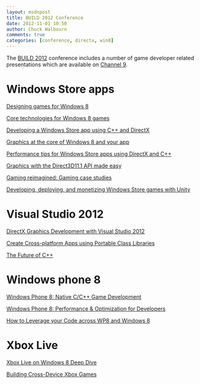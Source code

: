 ```yaml
---
layout: msdnpost
title: BUILD 2012 Conference
date: 2012-11-01 10:50
author: Chuck Walbourn
comments: true
categories: [conference, directx, win8]
---
```

The <a href="http://www.buildwindows.com/">BUILD 2012</a> conference includes a number of game developer related presentations which are available on <a href="https://channel9.msdn.com/Events/Build/2012">Channel 9</a>.
<!--more-->

<h1>Windows Store apps</h1>

<a href="https://channel9.msdn.com/Events/Build/2012/2-106">Designing games for Windows 8</a>

<a href="https://channel9.msdn.com/Events/Build/2012/3-107">Core technologies for Windows 8 games</a>

<a href="https://channel9.msdn.com/Events/Build/2012/3-109">Developing a Windows Store app using C++ and DirectX</a>

<a href="https://channel9.msdn.com/Events/Build/2012/3-112">Graphics at the core of Windows 8 and your app</a>

<a href="https://channel9.msdn.com/Events/Build/2012/4-102">Performance tips for Windows Store apps using DirectX and C++</a>

<a href="https://channel9.msdn.com/Events/Build/2012/3-113">Graphics with the Direct3D11.1 API made easy</a>

<a href="https://channel9.msdn.com/Events/Build/2012/3-111">Gaming reimagined: Gaming case studies</a>

<a href="https://channel9.msdn.com/Events/Build/2012/3-135">Developing, deploying, and monetizing Windows Store games with Unity</a>

<h1>Visual Studio 2012</h1>

<a href="https://channel9.msdn.com/Events/Build/2012/2-032">DirectX Graphics Development with Visual Studio 2012</a>

<a href="https://channel9.msdn.com/Events/Build/2012/3-004">Create Cross-platform Apps using Portable Class Libraries</a>

<a href="https://channel9.msdn.com/Events/Build/2012/2-005">The Future of C++</a>

<h1>Windows phone 8</h1>

<a href="https://channel9.msdn.com/Events/Build/2012/3-046">Windows Phone 8: Native C/C++ Game Development</a>

<a href="https://channel9.msdn.com/Events/Build/2012/3-048">Windows Phone 8: Performance & Optimization for Developers</a>

<a href="https://channel9.msdn.com/Events/Build/2012/3-043">How to Leverage your Code across WP8 and Windows 8</a>

<h1>Xbox Live</h1>

<a href="https://channel9.msdn.com/Events/Build/2012/3-056">Xbox Live on Windows 8 Deep Dive</a>

<a href="https://channel9.msdn.com/Events/Build/2012/3-054">Building Cross-Device Xbox Games</a>
